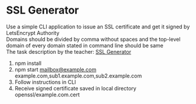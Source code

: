 # SSL Generator

Use a simple CLI application to issue an SSL certificate and get it signed by LetsEncrypt Authority </br>
Domains should be divided by comma without spaces and the top-level domain
of every domain stated in command line should be same </br>
The task description by the teacher: [SSL Generator](https://github.com/nosovk/students-micro-tasks/blob/main/tasks/task-ssl-generator.md)

1. npm install
2. npm start mailbox@example.com example.com,sub1.example.com,sub2.example.com
3. Follow instructions in CLI
4. Receive signed certificate saved in local directory openssl/example.com.cert
